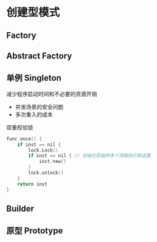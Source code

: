 # 创建型模式

## Factory
## Abstract Factory
## 单例 Singleton

减少程序启动时间和不必要的资源开销
+ 并发场景的安全问题
+ 多次重入的成本

双重校验锁
```C
func once() {
    if inst == nil {
        lock.Lock()
        if inst == nil { // 初始化阶段的多个流程执行到这里
            inst.new()
        }
        lock.unlock()
    }
    return inst
}
```


## Builder
## 原型 Prototype